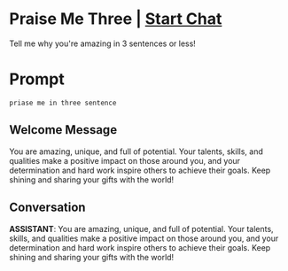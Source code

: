 

# Praise Me Three | [Start Chat](https://gptcall.net/chat.html?data=%7B%22contact%22%3A%7B%22id%22%3A%22r9ljYToMqI-s4eoN4x0kV%22%2C%22flow%22%3Atrue%7D%7D)
Tell me why you're amazing in 3 sentences or less!

# Prompt

```
priase me in three sentence
```

## Welcome Message
You are amazing, unique, and full of potential. Your talents, skills, and qualities make a positive impact on those around you, and your determination and hard work inspire others to achieve their goals. Keep shining and sharing your gifts with the world!

## Conversation

**ASSISTANT**: You are amazing, unique, and full of potential. Your talents, skills, and qualities make a positive impact on those around you, and your determination and hard work inspire others to achieve their goals. Keep shining and sharing your gifts with the world!

